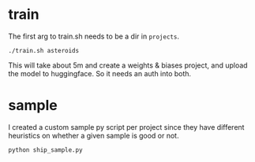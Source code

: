 # train

The first arg to train.sh needs to be a dir in `projects`.

```
./train.sh asteroids
```

This will take about 5m and create a weights & biases project, 
and upload the model to huggingface. So it needs an auth into both.

# sample

I created a custom sample py script per project since they have different 
heuristics on whether a given sample is good or not. 

```
python ship_sample.py
```